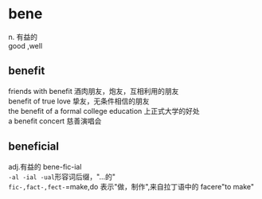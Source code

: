 # bene

n. 有益的  
good ,well

## benefit

friends with benefit 酒肉朋友，炮友，互相利用的朋友  
benefit of true love 挚友，无条件相信的朋友  
the benefit of a formal college education 上正式大学的好处  
a benefit concert 慈善演唱会

## beneficial

adj.有益的
bene-fic-ial  
`-al -ial -ual`形容词后缀，"...的"  
`fic-,fact-,fect-`=make,do 表示"做，制作",来自拉丁语中的 facere"to make"
